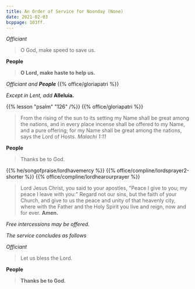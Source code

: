 ```yaml
---
title: An Order of Service for Noonday (None)
date: 2021-02-03
bcppage: 103ff.
---
```

_Officiant_
> O God, make speed to save us.

**People**
> **O Lord, make haste to help us.**

_Officiant and **People**_
{{% office/gloriapatri %}}

_Except in Lent, add_  **Alleluia.**

{{% lesson "psalm" "126" /%}}
{{% office/gloriapatri %}}

> From the rising of the sun to its setting my Name shall be great among the nations, and in every place incense shall be offered to my Name, and a pure offering; for my Name shall be great among the nations, says the Lord of Hosts.  _Malachi 1:11_

**People**
> Thanks be to God.

{{% he/songofpraise/lordhavemercy %}}
{{% office/compline/lordsprayer2-shorter %}}
{{% office/compline/lordhearourprayer %}}

> Lord Jesus Christ, you said to your apostles, "Peace I give to you; my peace I leave with you:" Regard not our sins, but the faith of your Church, and give to us the peace and unity of that heavenly city, where with the Father and the Holy Spirit you live and reign, now and for ever.  **Amen.**

_Free intercessions may be offered._

_The service concludes as follows_

_Officiant_
> Let us bless the Lord.

**People**
> **Thanks be to God.**
